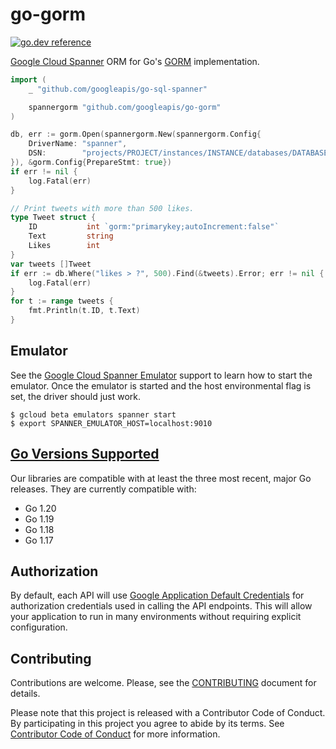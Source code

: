 # go-gorm

[![go.dev reference](https://img.shields.io/badge/go.dev-reference-007d9c?logo=go&logoColor=white&style=flat-square)](https://pkg.go.dev/github.com/googleapis/go-gorm)

[Google Cloud Spanner](https://cloud.google.com/spanner) ORM for
Go's [GORM](https://gorm.io/) implementation.

``` go
import (
	_ "github.com/googleapis/go-sql-spanner"

	spannergorm "github.com/googleapis/go-gorm"
)

db, err := gorm.Open(spannergorm.New(spannergorm.Config{
    DriverName: "spanner",
    DSN:        "projects/PROJECT/instances/INSTANCE/databases/DATABASE",
}), &gorm.Config{PrepareStmt: true})
if err != nil {
    log.Fatal(err)
}

// Print tweets with more than 500 likes.
type Tweet struct {
    ID           int `gorm:"primarykey;autoIncrement:false"`
    Text         string
    Likes        int
}
var tweets []Tweet
if err := db.Where("likes > ?", 500).Find(&tweets).Error; err != nil {
    log.Fatal(err)
}
for t := range tweets {
    fmt.Println(t.ID, t.Text)
}
```

## Emulator

See the [Google Cloud Spanner Emulator](https://cloud.google.com/spanner/docs/emulator) support to learn how to start the emulator.
Once the emulator is started and the host environmental flag is set, the driver should just work.

```
$ gcloud beta emulators spanner start
$ export SPANNER_EMULATOR_HOST=localhost:9010
```

## [Go Versions Supported](#supported-versions)

Our libraries are compatible with at least the three most recent, major Go
releases. They are currently compatible with:

- Go 1.20
- Go 1.19
- Go 1.18
- Go 1.17

## Authorization

By default, each API will use [Google Application Default Credentials](https://developers.google.com/identity/protocols/application-default-credentials)
for authorization credentials used in calling the API endpoints. This will allow your
application to run in many environments without requiring explicit configuration.

## Contributing

Contributions are welcome. Please, see the
[CONTRIBUTING](https://github.com/googleapis/go-sql-spanner/blob/main/CONTRIBUTING.md)
document for details.

Please note that this project is released with a Contributor Code of Conduct.
By participating in this project you agree to abide by its terms.
See [Contributor Code of Conduct](https://github.com/googleapis/go-sql-spanner/blob/main/CODE_OF_CONDUCT.md)
for more information.
